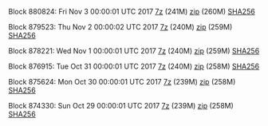 Block 880824: Fri Nov  3 00:00:01 UTC 2017 [7z](https://transfer.sh/11BZho/bootstrap.dat.20171103.7z) (241M) [zip](https://transfer.sh/12pPkf/bootstrap.dat.20171103.zip) (260M) [SHA256](https://transfer.sh/bxYbp/sha256.txt)

Block 879523: Thu Nov  2 00:00:02 UTC 2017 [7z](https://transfer.sh/14XTeC/bootstrap.dat.20171102.7z) (240M) [zip](https://transfer.sh/iZsc0/bootstrap.dat.20171102.zip) (259M) [SHA256](https://transfer.sh/XgysA/sha256.txt)

Block 878221: Wed Nov  1 00:00:01 UTC 2017 [7z](https://transfer.sh/GcHFr/bootstrap.dat.20171101.7z) (240M) [zip](https://transfer.sh/gPJou/bootstrap.dat.20171101.zip) (259M) [SHA256](https://transfer.sh/iNrjj/sha256.txt)

Block 876915: Tue Oct 31 00:00:01 UTC 2017 [7z](https://transfer.sh/3XbD3/bootstrap.dat.20171031.7z) (240M) [zip](https://transfer.sh/3044q/bootstrap.dat.20171031.zip) (258M) [SHA256](https://transfer.sh/eZkG5/sha256.txt)

Block 875624: Mon Oct 30 00:00:01 UTC 2017 [7z](https://transfer.sh/L7c6C/bootstrap.dat.20171030.7z) (239M) [zip](https://transfer.sh/ODWgj/bootstrap.dat.20171030.zip) (258M) [SHA256](https://transfer.sh/nawtp/sha256.txt)

Block 874330: Sun Oct 29 00:00:01 UTC 2017 [7z](https://transfer.sh/cYwuO/bootstrap.dat.20171029.7z) (239M) [zip](https://transfer.sh/ByxWX/bootstrap.dat.20171029.zip) (258M) [SHA256](https://transfer.sh/ojhHg/sha256.txt)
